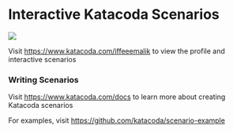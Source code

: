 # Interactive Katacoda Scenarios

[![](http://shields.katacoda.com/katacoda/iffeeemalik/count.svg)](https://www.katacoda.com/iffeeemalik "Get your profile on Katacoda.com")

Visit https://www.katacoda.com/iffeeemalik to view the profile and interactive scenarios

### Writing Scenarios
Visit https://www.katacoda.com/docs to learn more about creating Katacoda scenarios

For examples, visit https://github.com/katacoda/scenario-example
